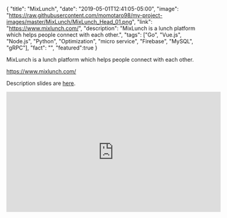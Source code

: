 {
  "title": "MixLunch",
  "date": "2019-05-01T12:41:05-05:00",
  "image": "https://raw.githubusercontent.com/momotaro98/my-project-images/master/MixLunch/MixLunch_Head_01.png",
  "link": "https://www.mixlunch.com/",
  "description": "MixLunch is a lunch platform which helps people connect with each other.",
  "tags": ["Go", "Vue.js", "Node.js", "Python", "Optimization", "micro service", "Firebase", "MySQL", "gRPC"],
  "fact": "",
  "featured":true
}
<p>MixLunch is a lunch platform which helps people connect with each other.</p>

<p><a href="https://www.mixlunch.com/">https://www.mixlunch.com/</a></p>

<p>Description slides are <a href="https://docs.google.com/presentation/d/16POpzuR49BN3quzLm7-57KrZ3j6NbSw5GLQJikW5aOg/edit?usp=sharing"/>here</a>.</p>

<iframe width="560" height="315" src="https://www.youtube.com/embed/Lq7GMl62014" frameborder="0" allow="accelerometer; autoplay; encrypted-media; gyroscope; picture-in-picture" allowfullscreen></iframe>
